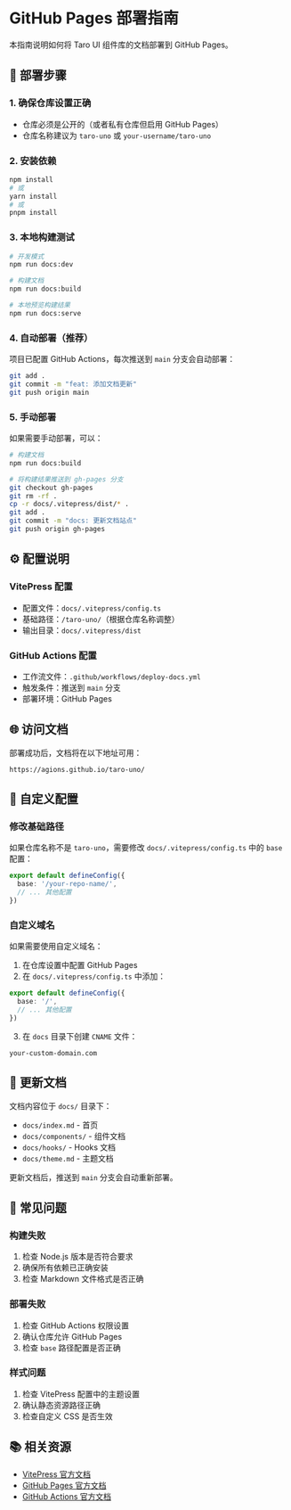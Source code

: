 # GitHub Pages 部署指南

本指南说明如何将 Taro UI 组件库的文档部署到 GitHub Pages。

## 🚀 部署步骤

### 1. 确保仓库设置正确

- 仓库必须是公开的（或者私有仓库但启用 GitHub Pages）
- 仓库名称建议为 `taro-uno` 或 `your-username/taro-uno`

### 2. 安装依赖

```bash
npm install
# 或
yarn install
# 或
pnpm install
```

### 3. 本地构建测试

```bash
# 开发模式
npm run docs:dev

# 构建文档
npm run docs:build

# 本地预览构建结果
npm run docs:serve
```

### 4. 自动部署（推荐）

项目已配置 GitHub Actions，每次推送到 `main` 分支会自动部署：

```bash
git add .
git commit -m "feat: 添加文档更新"
git push origin main
```

### 5. 手动部署

如果需要手动部署，可以：

```bash
# 构建文档
npm run docs:build

# 将构建结果推送到 gh-pages 分支
git checkout gh-pages
git rm -rf .
cp -r docs/.vitepress/dist/* .
git add .
git commit -m "docs: 更新文档站点"
git push origin gh-pages
```

## ⚙️ 配置说明

### VitePress 配置

- 配置文件：`docs/.vitepress/config.ts`
- 基础路径：`/taro-uno/`（根据仓库名称调整）
- 输出目录：`docs/.vitepress/dist`

### GitHub Actions 配置

- 工作流文件：`.github/workflows/deploy-docs.yml`
- 触发条件：推送到 `main` 分支
- 部署环境：GitHub Pages

## 🌐 访问文档

部署成功后，文档将在以下地址可用：

```
https://agions.github.io/taro-uno/
```

## 🔧 自定义配置

### 修改基础路径

如果仓库名称不是 `taro-uno`，需要修改 `docs/.vitepress/config.ts` 中的 `base` 配置：

```typescript
export default defineConfig({
  base: '/your-repo-name/',
  // ... 其他配置
})
```

### 自定义域名

如果需要使用自定义域名：

1. 在仓库设置中配置 GitHub Pages
2. 在 `docs/.vitepress/config.ts` 中添加：

```typescript
export default defineConfig({
  base: '/',
  // ... 其他配置
})
```

3. 在 `docs` 目录下创建 `CNAME` 文件：

```
your-custom-domain.com
```

## 📝 更新文档

文档内容位于 `docs/` 目录下：

- `docs/index.md` - 首页
- `docs/components/` - 组件文档
- `docs/hooks/` - Hooks 文档
- `docs/theme.md` - 主题文档

更新文档后，推送到 `main` 分支会自动重新部署。

## 🐛 常见问题

### 构建失败

1. 检查 Node.js 版本是否符合要求
2. 确保所有依赖已正确安装
3. 检查 Markdown 文件格式是否正确

### 部署失败

1. 检查 GitHub Actions 权限设置
2. 确认仓库允许 GitHub Pages
3. 检查 `base` 路径配置是否正确

### 样式问题

1. 检查 VitePress 配置中的主题设置
2. 确认静态资源路径正确
3. 检查自定义 CSS 是否生效

## 📚 相关资源

- [VitePress 官方文档](https://vitepress.dev/)
- [GitHub Pages 官方文档](https://docs.github.com/en/pages)
- [GitHub Actions 官方文档](https://docs.github.com/en/actions)
